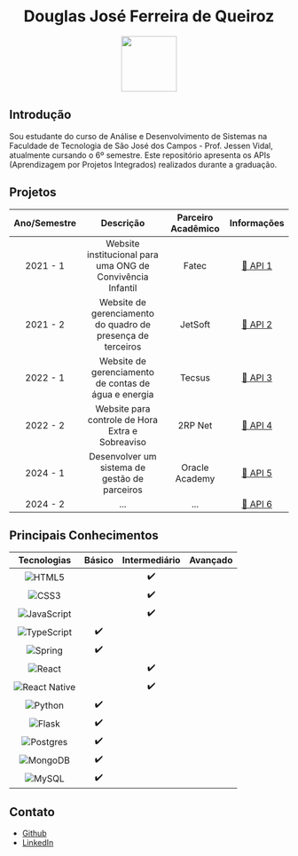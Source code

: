 <h1 align="center"> Douglas José Ferreira de Queiroz </h1>

<p align="center">
<img src="https://github.com/user-attachments/assets/4f416575-778b-49f0-a36a-d35703a19f2a" width="100">   
</p>

## Introdução

Sou estudante do curso de Análise e Desenvolvimento de Sistemas na Faculdade de Tecnologia de São José dos Campos - Prof. Jessen Vidal, atualmente cursando o 6º semestre. Este repositório apresenta os APIs (Aprendizagem por Projetos Integrados) realizados durante a graduação.

## Projetos
<div id="projetos" text-align="center">

| Ano/Semestre |                          Descrição                          | Parceiro Acadêmico |                              Informações                               |
| :----------: | :---------------------------------------------------------: | :----------------: | :--------------------------------------------------------------------: |
|   2021 - 1   | Website institucional para uma ONG de Convivência Infantil  |       Fatec        | [📑 API 1](https://github.com/douglaswe/portfolio-TG/blob/main/API1.md) |
|   2021 - 2   | Website de gerenciamento do quadro de presença de terceiros |      JetSoft       |                     [📑 API 2](https://github.com/)                     |
|   2022 - 1   |    Website de gerenciamento de contas de água e energia     |       Tecsus       |                     [📑 API 3](https://github.com/)                     |
|   2022 - 2   |      Website para controle de Hora Extra e Sobreaviso       |      2RP Net       |                     [📑 API 4](https://github.com/)                     |
|   2024 - 1   |        Desenvolver um sistema de gestão de parceiros        |   Oracle Academy   |                     [📑 API 5](https://github.com/)                     |
|   2024 - 2   |                             ...                             |        ...         |                              [📑 API 6]()                               |
## Principais Conhecimentos
|                                                         Tecnologias                                                          | Básico | Intermediário | Avançado |
| :--------------------------------------------------------------------------------------------------------------------------: | :----: | :-----------: | :------: |
|          ![HTML5](https://img.shields.io/badge/html5-%23E34F26.svg?style=for-the-badge&logo=html5&logoColor=white)           |        |       ✔️       |          |
|            ![CSS3](https://img.shields.io/badge/css3-%231572B6.svg?style=for-the-badge&logo=css3&logoColor=white)            |        |       ✔️       |          |
| ![JavaScript](https://img.shields.io/badge/javascript-%23323330.svg?style=for-the-badge&logo=javascript&logoColor=%23F7DF1E) |        |       ✔️       |          |
|   ![TypeScript](https://img.shields.io/badge/typescript-%23007ACC.svg?style=for-the-badge&logo=typescript&logoColor=white)   |   ✔️    |               |          |
|         ![Spring](https://img.shields.io/badge/spring-%236DB33F.svg?style=for-the-badge&logo=spring&logoColor=white)         |   ✔️    |               |          |
|        ![React](https://img.shields.io/badge/react-%2320232a.svg?style=for-the-badge&logo=react&logoColor=%2361DAFB)         |        |       ✔️       |          |
| ![React Native](https://img.shields.io/badge/react_native-%2320232a.svg?style=for-the-badge&logo=react&logoColor=%2361DAFB)  |        |       ✔️       |          |
|            ![Python](https://img.shields.io/badge/python-3670A0?style=for-the-badge&logo=python&logoColor=ffdd54)            |   ✔️    |               |          |
|            ![Flask](https://img.shields.io/badge/flask-%23000.svg?style=for-the-badge&logo=flask&logoColor=white)            |   ✔️    |               |          |
|     ![Postgres](https://img.shields.io/badge/postgres-%23316192.svg?style=for-the-badge&logo=postgresql&logoColor=white)     |   ✔️    |               |          |
|       ![MongoDB](https://img.shields.io/badge/MongoDB-%234ea94b.svg?style=for-the-badge&logo=mongodb&logoColor=white)        |   ✔️    |               |          |
|            ![MySQL](https://img.shields.io/badge/mysql-%2300f.svg?style=for-the-badge&logo=mysql&logoColor=white)            |   ✔️    |               |          |

## Contato

* [Github](https://github.com/douglaswe)
* [LinkedIn](https://www.linkedin.com/in/douglas-queiroz-3b9a72212/)